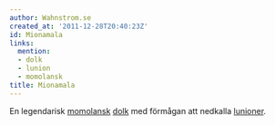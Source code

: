 ```yaml
---
author: Wahnstrom.se
created_at: '2011-12-28T20:40:23Z'
id: Mionamala
links:
  mention:
  - dolk
  - lunion
  - momolansk
title: Mionamala
---
```


En legendarisk [momolansk][] [dolk] med förmågan att nedkalla [lunioner].

  [momolansk]: momolansk
  [dolk]: dolk
  [lunioner]: lunion